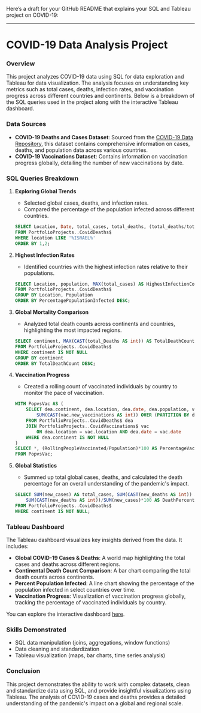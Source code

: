 Here’s a draft for your GitHub README that explains your SQL and Tableau project on COVID-19:

---

# COVID-19 Data Analysis Project

### Overview

This project analyzes COVID-19 data using SQL for data exploration and Tableau for data visualization. The analysis focuses on understanding key metrics such as total cases, deaths, infection rates, and vaccination progress across different countries and continents. Below is a breakdown of the SQL queries used in the project along with the interactive Tableau dashboard.

### Data Sources
- **COVID-19 Deaths and Cases Dataset**: Sourced from the [COVID-19 Data Repository](https://public.tableau.com/app/profile/shahar.razlan/viz/CovidDashboard_16953950013250/Dashboard1?publish=yes), this dataset contains comprehensive information on cases, deaths, and population data across various countries.
- **COVID-19 Vaccinations Dataset**: Contains information on vaccination progress globally, detailing the number of new vaccinations by date.

### SQL Queries Breakdown

1. **Exploring Global Trends**
   - Selected global cases, deaths, and infection rates.
   - Compared the percentage of the population infected across different countries.
   ```sql
   SELECT Location, Date, total_cases, total_deaths, (total_deaths/total_cases)*100 AS DeathPercentage
   FROM PortfolioProjects..CovidDeaths$
   WHERE location LIKE '%ISRAEL%'
   ORDER BY 1,2;
   ```

2. **Highest Infection Rates**
   - Identified countries with the highest infection rates relative to their populations.
   ```sql
   SELECT Location, population, MAX(total_cases) AS HighestInfectionCount, MAX((total_cases/population))*100 AS PercentagePopulationInfected
   FROM PortfolioProjects..CovidDeaths$
   GROUP BY Location, Population
   ORDER BY PercentagePopulationInfected DESC;
   ```

3. **Global Mortality Comparison**
   - Analyzed total death counts across continents and countries, highlighting the most impacted regions.
   ```sql
   SELECT continent, MAX(CAST(total_Deaths AS int)) AS TotalDeathCount
   FROM PortfolioProjects..CovidDeaths$
   WHERE continent IS NOT NULL
   GROUP BY continent
   ORDER BY TotalDeathCount DESC;
   ```

4. **Vaccination Progress**
   - Created a rolling count of vaccinated individuals by country to monitor the pace of vaccination.
   ```sql
   WITH PopvsVac AS (
       SELECT dea.continent, dea.location, dea.date, dea.population, vac.new_vaccinations,
           SUM(CAST(vac.new_vaccinations AS int)) OVER (PARTITION BY dea.Location ORDER BY dea.Location, dea.Date) AS RollingPeopleVaccinated
       FROM PortfolioProjects..CovidDeaths$ dea
       JOIN PortfolioProjects..CovidVaccinations$ vac
           ON dea.location = vac.location AND dea.date = vac.date
       WHERE dea.continent IS NOT NULL
   )
   SELECT *, (RollingPeopleVaccinated/Population)*100 AS PercentageVaccinated
   FROM PopvsVac;
   ```

5. **Global Statistics**
   - Summed up total global cases, deaths, and calculated the death percentage for an overall understanding of the pandemic's impact.
   ```sql
   SELECT SUM(new_cases) AS total_cases, SUM(CAST(new_deaths AS int)) AS total_deaths, 
       SUM(CAST(new_deaths AS int))/SUM(new_cases)*100 AS DeathPercentage
   FROM PortfolioProjects..CovidDeaths$
   WHERE continent IS NOT NULL;
   ```

### Tableau Dashboard

The Tableau dashboard visualizes key insights derived from the data. It includes:
- **Global COVID-19 Cases & Deaths**: A world map highlighting the total cases and deaths across different regions.
- **Continental Death Count Comparison**: A bar chart comparing the total death counts across continents.
- **Percent Population Infected**: A line chart showing the percentage of the population infected in select countries over time.
- **Vaccination Progress**: Visualization of vaccination progress globally, tracking the percentage of vaccinated individuals by country.

You can explore the interactive dashboard [here](https://public.tableau.com/app/profile/shahar.razlan/viz/CovidDashboard_16953950013250/Dashboard1?publish=yes).

### Skills Demonstrated
- SQL data manipulation (joins, aggregations, window functions)
- Data cleaning and standardization
- Tableau visualization (maps, bar charts, time series analysis)

### Conclusion

This project demonstrates the ability to work with complex datasets, clean and standardize data using SQL, and provide insightful visualizations using Tableau. The analysis of COVID-19 cases and deaths provides a detailed understanding of the pandemic's impact on a global and regional scale.
